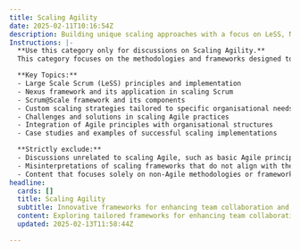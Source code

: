 ```yaml
---
title: Scaling Agility
date: 2025-02-11T10:16:54Z
description: Building unique scaling approaches with a focus on LeSS, Nexus, and custom scaling strategies. Including but not limited to LeSS, Nexus, and Scrum@Scale.
Instructions: |-
  **Use this category only for discussions on Scaling Agility.**  
  This category focuses on the methodologies and frameworks designed to scale Agile practices across multiple teams and larger organisational structures. It encompasses the principles and practices that enable organisations to maintain agility while coordinating efforts across various teams and departments.

  **Key Topics:**
  - Large Scale Scrum (LeSS) principles and implementation
  - Nexus framework and its application in scaling Scrum
  - Scrum@Scale framework and its components
  - Custom scaling strategies tailored to specific organisational needs
  - Challenges and solutions in scaling Agile practices
  - Integration of Agile principles with organisational structures
  - Case studies and examples of successful scaling implementations

  **Strictly exclude:**
  - Discussions unrelated to scaling Agile, such as basic Agile principles or individual team practices.
  - Misinterpretations of scaling frameworks that do not align with the original theories and philosophies of LeSS, Nexus, or Scrum@Scale.
  - Content that focuses solely on non-Agile methodologies or frameworks not related to scaling Agile practices.
headline:
  cards: []
  title: Scaling Agility
  subtitle: Innovative frameworks for enhancing team collaboration and delivery efficiency through tailored scaling methods and practices.
  content: Exploring tailored frameworks for enhancing team collaboration and delivery efficiency, this classification delves into unique scaling methodologies. It encompasses practices from various contexts, including iterative development, flow management, and evidence-based decision-making, while addressing complexities in team dynamics and organisational structures.
  updated: 2025-02-13T11:58:44Z

---
```


